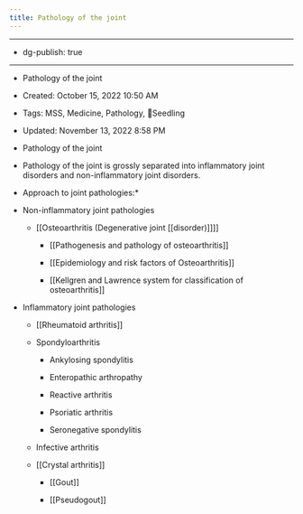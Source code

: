 ```yaml
---
title: Pathology of the joint
---
```


- --

- dg-publish: true

- --

- Pathology of the joint

- Created: October 15, 2022 10:50 AM

- Tags: MSS, Medicine, Pathology, 🌱Seedling

- Updated: November 13, 2022 8:58 PM

- Pathology of the joint

- Pathology of the joint is grossly separated into inflammatory joint disorders and non-inflammatory joint disorders.

- Approach to joint pathologies:*

- Non-inflammatory joint pathologies
	 - [[Osteoarthritis (Degenerative joint [[disorder)]]]]
		 - [[Pathogenesis and pathology of osteoarthritis]]

		 - [[Epidemiology and risk factors of Osteoarthritis]]

		 - [[Kellgren and Lawrence system for classification of osteoarthritis]]

- Inflammatory joint pathologies
	 - [[Rheumatoid arthritis]]

	 - Spondyloarthritis
		 - Ankylosing spondylitis

		 - Enteropathic arthropathy

		 - Reactive arthritis

		 - Psoriatic arthritis

		 - Seronegative spondylitis

	 - Infective arthritis

	 - [[Crystal arthritis]]
		 - [[Gout]]

		 - [[Pseudogout]]

